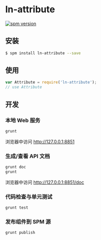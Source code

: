 # ln-attribute

[![spm version](http://spmjs.io/badge/ln-attribute)](http://spmjs.io/package/ln-attribute)

> 

## 安装

```bash
$ spm install ln-attribute --save
```

## 使用

```js
var Attribute = require('ln-attribute');
// use Attribute
```
## 开发

### 本地 Web 服务

```bash
grunt
```

浏览器中访问 http://127.0.0.1:8851

### 生成/查看 API 文档

```bash
grunt doc
grunt
```

浏览器中访问 http://127.0.0.1:8851/doc

### 代码检查与单元测试

```bash
grunt test
```

### 发布组件到 SPM 源

```bash
grunt publish
```
